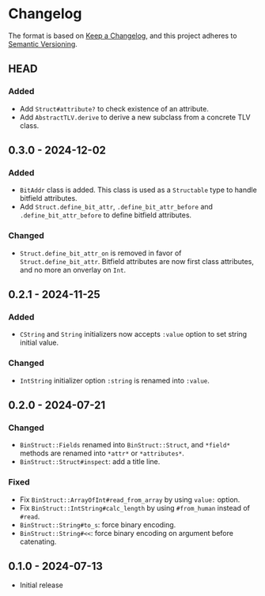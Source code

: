 # Changelog

The format is based on [Keep a Changelog](https://keepachangelog.com/en/1.1.0/),
and this project adheres to [Semantic Versioning](https://semver.org/spec/v2.0.0.html).

## HEAD

### Added

- Add `Struct#attribute?` to check existence of an attribute.
- Add `AbstractTLV.derive` to derive a new subclass from a concrete TLV class.

## 0.3.0 - 2024-12-02

### Added

- `BitAddr` class is added. This class is used as a `Structable` type to handle bitfield attributes.
- Add `Struct.define_bit_attr`, `.define_bit_attr_before` and `.define_bit_attr_before` to define bitfield attributes.

### Changed

- `Struct.define_bit_attr_on` is removed in favor of `Struct.define_bit_attr`. Bitfield attributes are now first class attributes, and no more an onverlay on `Int`.

## 0.2.1 - 2024-11-25

### Added

- `CString` and `String` initializers now accepts `:value` option to set string initial value.

### Changed

- `IntString` initializer option `:string` is renamed into `:value`.

## 0.2.0 - 2024-07-21

### Changed

- `BinStruct::Fields` renamed into `BinStruct::Struct`, and `*field*` methods are renamed into `*attr*` or `*attributes*`.
- `BinStruct::Struct#inspect`: add a title line.

### Fixed

- Fix `BinStruct::ArrayOfInt#read_from_array` by using `value:` option.
- Fix `BinStruct::IntString#calc_length` by using `#from_human` instead of `#read`.
- `BinStruct::String#to_s`: force binary encoding.
- `BinStruct::String#<<`: force binary encoding on argument before catenating.

## 0.1.0 - 2024-07-13

- Initial release
